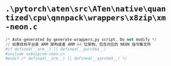 # `.\pytorch\aten\src\ATen\native\quantized\cpu\qnnpack\wrappers\x8zip\xm-neon.c`

```py
/* Auto-generated by generate-wrappers.py script. Do not modify */
// 如果目标平台是 ARM 架构或者 ARM 64 位架构，包含对应的 NEON 指令集文件
#if defined(__arm__) || defined(__aarch64__)
#include <x8zip/xm-neon.c>
#endif /* defined(__arm__) || defined(__aarch64__) */
```